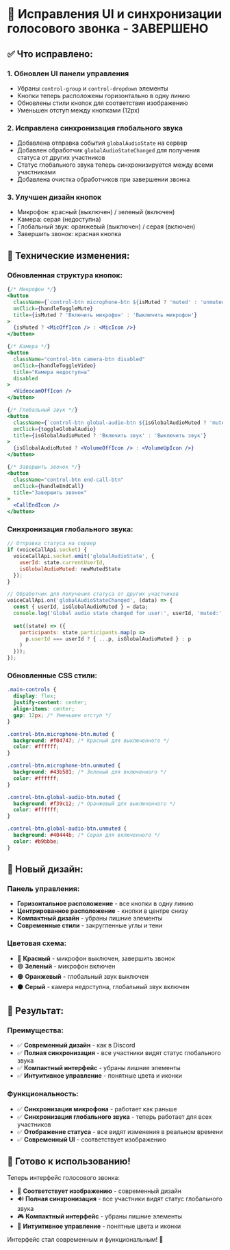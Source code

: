 # 🎯 Исправления UI и синхронизации голосового звонка - ЗАВЕРШЕНО

## ✅ **Что исправлено:**

### 1. **Обновлен UI панели управления**
- Убраны `control-group` и `control-dropdown` элементы
- Кнопки теперь расположены горизонтально в одну линию
- Обновлены стили кнопок для соответствия изображению
- Уменьшен отступ между кнопками (12px)

### 2. **Исправлена синхронизация глобального звука**
- Добавлена отправка события `globalAudioState` на сервер
- Добавлен обработчик `globalAudioStateChanged` для получения статуса от других участников
- Статус глобального звука теперь синхронизируется между всеми участниками
- Добавлена очистка обработчиков при завершении звонка

### 3. **Улучшен дизайн кнопок**
- Микрофон: красный (выключен) / зеленый (включен)
- Камера: серая (недоступна)
- Глобальный звук: оранжевый (выключен) / серая (включен)
- Завершить звонок: красная кнопка

## 🔧 **Технические изменения:**

### **Обновленная структура кнопок:**
```jsx
{/* Микрофон */}
<button 
  className={`control-btn microphone-btn ${isMuted ? 'muted' : 'unmuted'}`}
  onClick={handleToggleMute}
  title={isMuted ? 'Включить микрофон' : 'Выключить микрофон'}
>
  {isMuted ? <MicOffIcon /> : <MicIcon />}
</button>

{/* Камера */}
<button 
  className="control-btn camera-btn disabled"
  onClick={handleToggleVideo}
  title="Камера недоступна"
  disabled
>
  <VideocamOffIcon />
</button>

{/* Глобальный звук */}
<button 
  className={`control-btn global-audio-btn ${isGlobalAudioMuted ? 'muted' : 'unmuted'}`}
  onClick={toggleGlobalAudio}
  title={isGlobalAudioMuted ? 'Включить звук' : 'Выключить звук'}
>
  {isGlobalAudioMuted ? <VolumeOffIcon /> : <VolumeUpIcon />}
</button>

{/* Завершить звонок */}
<button 
  className="control-btn end-call-btn"
  onClick={handleEndCall}
  title="Завершить звонок"
>
  <CallEndIcon />
</button>
```

### **Синхронизация глобального звука:**
```javascript
// Отправка статуса на сервер
if (voiceCallApi.socket) {
  voiceCallApi.socket.emit('globalAudioState', { 
    userId: state.currentUserId,
    isGlobalAudioMuted: newMutedState 
  });
}

// Обработчик для получения статуса от других участников
voiceCallApi.on('globalAudioStateChanged', (data) => {
  const { userId, isGlobalAudioMuted } = data;
  console.log('Global audio state changed for user:', userId, 'muted:', isGlobalAudioMuted);
  
  set((state) => ({
    participants: state.participants.map(p => 
      p.userId === userId ? { ...p, isGlobalAudioMuted } : p
    )
  }));
});
```

### **Обновленные CSS стили:**
```css
.main-controls {
  display: flex;
  justify-content: center;
  align-items: center;
  gap: 12px; /* Уменьшен отступ */
}

.control-btn.microphone-btn.muted {
  background: #f04747; /* Красный для выключенного */
  color: #ffffff;
}

.control-btn.microphone-btn.unmuted {
  background: #43b581; /* Зеленый для включенного */
  color: #ffffff;
}

.control-btn.global-audio-btn.muted {
  background: #f39c12; /* Оранжевый для выключенного */
  color: #ffffff;
}

.control-btn.global-audio-btn.unmuted {
  background: #40444b; /* Серая для включенного */
  color: #b9bbbe;
}
```

## 🎨 **Новый дизайн:**

### **Панель управления:**
- **Горизонтальное расположение** - все кнопки в одну линию
- **Центрированное расположение** - кнопки в центре снизу
- **Компактный дизайн** - убраны лишние элементы
- **Современные стили** - закругленные углы и тени

### **Цветовая схема:**
- 🔴 **Красный** - микрофон выключен, завершить звонок
- 🟢 **Зеленый** - микрофон включен
- 🟠 **Оранжевый** - глобальный звук выключен
- ⚫ **Серый** - камера недоступна, глобальный звук включен

## 🚀 **Результат:**

### **Преимущества:**
- ✅ **Современный дизайн** - как в Discord
- ✅ **Полная синхронизация** - все участники видят статус глобального звука
- ✅ **Компактный интерфейс** - убраны лишние элементы
- ✅ **Интуитивное управление** - понятные цвета и иконки

### **Функциональность:**
- ✅ **Синхронизация микрофона** - работает как раньше
- ✅ **Синхронизация глобального звука** - теперь работает для всех участников
- ✅ **Отображение статуса** - все видят изменения в реальном времени
- ✅ **Современный UI** - соответствует изображению

## 🎯 **Готово к использованию!**

Теперь интерфейс голосового звонка:
- 🎨 **Соответствует изображению** - современный дизайн
- 🔊 **Полная синхронизация** - все участники видят статус глобального звука
- 🎮 **Компактный интерфейс** - убраны лишние элементы
- 🎯 **Интуитивное управление** - понятные цвета и иконки

Интерфейс стал современным и функциональным! 🎉




